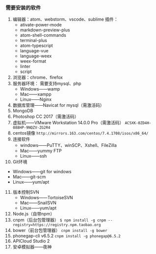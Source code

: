 ### 需要安装的软件

1. 编辑器：atom、webstorm、vscode、sublime 
   插件：
   - ativate-power-mode
   - markdown-preview-plus
   - atom-shell-commands
   - terminal-plus
   - atom-typescript
   - language-vue
   - language-weex
   - weex-format
   - linter
   - script
2. 浏览器：chrome、firefox
3. 服务器环境： 
   需要支持mysql、php
   - Windows——wamp
   - Mac——xampp
   - Linux——Nginx
4. 数据库管理——Navicat for mysql（需激活码）
5. MongoDB
6. Photoshop CC 2017（需激活码）
7. 虚拟机——VMware Workstation 14.0.0 Pro（需激活码） 
   `AC5XK-0ZD4H-088HP-9NQZV-ZG2R4`
8. centos镜像 
   `http://mirrors.163.com/centos/7.4.1708/isos/x86_64/`
9. 连接软件
   - windows——PuTTY、winSCP、Xshell、FileZilla
   - Mac——yummy FTP
   - Linux——ssh
10. Git环境
   - Windows——git for windows
   - Mac——git-scm
   - Linux——yum/apt
11. 版本控制SVN
    - Windows——TortoiseSVN
    - Mac——SnailSVN
    - Linux——yum/apt
12. Node.js（自带npm）
13. cnpm（后台包管理器） 
    `$ npm install -g cnpm --registry=https://registry.npm.taobao.org`
14. bower（前台包管理器） 
    `cnpm install -g bower`
15. phonegap-cli v6.5.2 
    `cnpm install -g phonegap@6.5.2`
16. APICloud Studio 2
17. 安卓模拟器——夜神